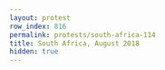 ```yaml
---
layout: protest
row_index: 816
permalink: protests/south-africa-114
title: South Africa, August 2018
hidden: true
---
```

